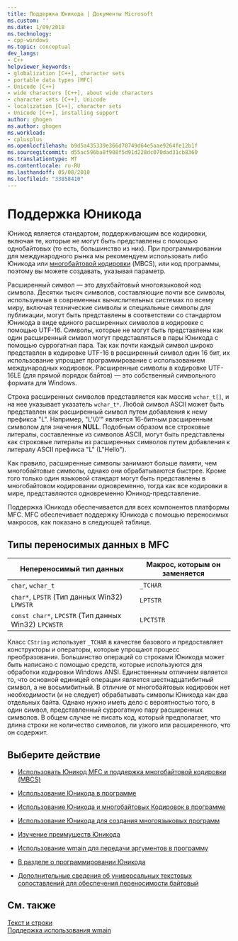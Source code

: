 ```yaml
---
title: Поддержка Юникода | Документы Microsoft
ms.custom: ''
ms.date: 1/09/2018
ms.technology:
- cpp-windows
ms.topic: conceptual
dev_langs:
- C++
helpviewer_keywords:
- globalization [C++], character sets
- portable data types [MFC]
- Unicode [C++]
- wide characters [C++], about wide characters
- character sets [C++], Unicode
- localization [C++], character sets
- Unicode [C++], installing support
author: ghogen
ms.author: ghogen
ms.workload:
- cplusplus
ms.openlocfilehash: b9d5a435339e366d70749d64e5aae9264fe12b1f
ms.sourcegitcommit: d55ac596ba8f908f5d91d228dc070dad31cb8360
ms.translationtype: MT
ms.contentlocale: ru-RU
ms.lasthandoff: 05/08/2018
ms.locfileid: "33858410"
---
```

# <a name="support-for-unicode"></a>Поддержка Юникода

Юникод является стандартом, поддерживающим все кодировки, включая те, которые не могут быть представлены с помощью однобайтовых (то есть, большинство из них). При программировании для международного рынка мы рекомендуем использовать либо Юникода или [многобайтовой кодировки](../text/support-for-multibyte-character-sets-mbcss.md) (MBCS), или код программы, поэтому вы можете создавать, указывая параметр.

Расширенный символ — это двухбайтовый многоязыковой код символа. Десятки тысяч символов, составляющие почти все символы, используемые в современных вычислительных системах по всему миру, включая технические символы и специальные символы для публикации, могут быть представлены в соответствии со стандартом Юникода в виде единого расширенных символов в кодировке с помощью UTF-16. Символы, которые не могут быть представлены как один расширенный символ могут представляться в пары Юникода с помощью суррогатная пара. Так как почти каждый символ широко представлен в кодировке UTF-16 в расширенный символ один 16 бит, их использование упрощает программирование с использованием международных кодировок. Расширенные символы в кодировке UTF-16LE (для прямой порядок байтов) — это собственный символьного формата для Windows.

Строка расширенных символов представляется как массив `wchar_t[]`, и на нее указывает указатель `wchar_t*`. Любой символ ASCII может быть представлен как расширенный символ путем добавления к нему префикса "L". Например, "L'\0'" является 16-битным расширенным символом для значения **NULL**. Подобным образом все строковые литералы, составленные из символов ASCII, могут быть представлены как строковые литералы из расширенных символов путем добавления к литералу ASCII префикса "L" (L"Hello").

Как правило, расширенные символы занимают больше памяти, чем многобайтовые символы, однако они обрабатываются быстрее. Кроме того только один языковой стандарт могут быть представлены в многобайтовом кодировании одновременно, тогда как все кодировки в мире, представляются одновременно Юникод-представление.

Поддержка Юникода обеспечивается для всех компонентов платформы MFC. MFC обеспечивает поддержку Юникода с помощью переносимых макросов, как показано в следующей таблице.

## <a name="portable-data-types-in-mfc"></a>Типы переносимых данных в MFC

|Непереносимый тип данных|Макрос, которым он заменяется|
|-----------------------------|----------------------------|
|`char`, `wchar_t`|`_TCHAR`|
|`char*`, `LPSTR` (Тип данных Win32) `LPWSTR`|`LPTSTR`|
|`const char*`, `LPCSTR` (Тип данных Win32) `LPCWSTR`|`LPCTSTR`|

Класс `CString` использует `_TCHAR` в качестве базового и предоставляет конструкторы и операторы, которые упрощают процесс преобразования. Большинство операций со строками Юникода может быть написано с помощью средств, которые используются для обработки кодировки Windows ANSI. Единственным отличием является то, что основной единицей операции является шестнадцатибитный символ, а не восьмибитный. В отличие от многобайтовых кодировок нет необходимости (и не следует) обрабатывать символы Юникода как два отдельных байта. Однако нужно иметь дело с вероятностью того, в один символ, представленный суррогатную пару расширенных символов. В общем случае не писать код, который предполагает, что длина строки не количество символов, ли узкого или расширенного, что он содержит.

## <a name="what-do-you-want-to-do"></a>Выберите действие

- [Использовать Юникод MFC и поддержка многобайтовой кодировки (MBCS)](../atl-mfc-shared/unicode-and-multibyte-character-set-mbcs-support.md)

- [Использование Юникода в программе](../text/international-enabling.md)

- [Использование Юникода и многобайтовых Кодировок в программе](../text/internationalization-strategies.md)

- [Использование Юникода для создания многоязыковых программ](../text/unicode-programming-summary.md)

- [Изучение преимуществ Юникода](../text/benefits-of-character-set-portability.md)

- [Использование wmain для передачи аргументов в программу](../text/support-for-using-wmain.md)

- [В разделе о программировании Юникода](../text/unicode-programming-summary.md)

- [Дополнительные сведения об универсальных текстовых сопоставлений для обеспечения переносимости байтовый](../text/generic-text-mappings-in-tchar-h.md)

## <a name="see-also"></a>См. также

[Текст и строки](../text/text-and-strings-in-visual-cpp.md)  
[Поддержка использования wmain](../text/support-for-using-wmain.md)  
